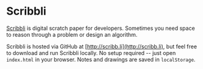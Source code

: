 # Scribbli

[Scribbli](http://scribb.li) is digital scratch paper for developers. Sometimes you need space to reason through a problem or design an algorithm.

Scribbli is hosted via GitHub at [http://scribb.li](http://scribb.li), but feel free to download and run Scribbli locally. No setup required -- just open `index.html` in your browser. Notes and drawings are saved in `localStorage`.
